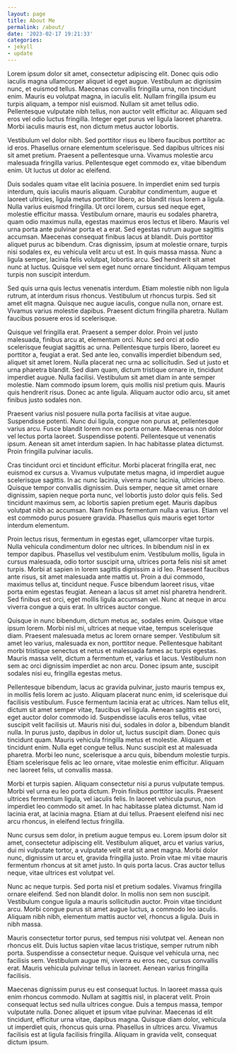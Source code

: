 ```yaml
---
layout: page
title: About Me
permalink: /about/
date: '2023-02-17 19:21:33'
categories:
- jekyll
- update
---
```

Lorem ipsum dolor sit amet, consectetur adipiscing elit. Donec quis odio iaculis magna ullamcorper aliquet id eget augue. Vestibulum ac dignissim nunc, et euismod tellus. Maecenas convallis fringilla urna, non tincidunt enim. Mauris eu volutpat magna, in iaculis elit. Nullam fringilla ipsum eu turpis aliquam, a tempor nisl euismod. Nullam sit amet tellus odio. Pellentesque vulputate nibh tellus, non auctor velit efficitur ac. Aliquam sed eros vel odio luctus fringilla. Integer eget purus vel ligula laoreet pharetra. Morbi iaculis mauris est, non dictum metus auctor lobortis.

Vestibulum vel dolor nibh. Sed porttitor risus eu libero faucibus porttitor ac id eros. Phasellus ornare elementum scelerisque. Sed dapibus ultrices nisi sit amet pretium. Praesent a pellentesque urna. Vivamus molestie arcu malesuada fringilla varius. Pellentesque eget commodo ex, vitae bibendum enim. Ut luctus ut dolor ac eleifend.

Duis sodales quam vitae elit lacinia posuere. In imperdiet enim sed turpis interdum, quis iaculis mauris aliquam. Curabitur condimentum, augue et laoreet ultricies, ligula metus porttitor libero, ac blandit risus lorem a ligula. Nulla varius euismod fringilla. Ut orci lorem, cursus sed neque eget, molestie efficitur massa. Vestibulum ornare, mauris eu sodales pharetra, quam odio maximus nulla, egestas maximus eros lectus et libero. Mauris vel urna porta ante pulvinar porta et a erat. Sed egestas rutrum augue sagittis accumsan. Maecenas consequat finibus lacus at blandit. Duis porttitor aliquet purus ac bibendum. Cras dignissim, ipsum at molestie ornare, turpis nisi sodales ex, eu vehicula velit arcu ut est. In quis massa massa. Nunc a ligula semper, lacinia felis volutpat, lobortis arcu. Sed hendrerit sit amet nunc at luctus. Quisque vel sem eget nunc ornare tincidunt. Aliquam tempus turpis non suscipit interdum.

Sed quis urna quis lectus venenatis interdum. Etiam molestie nibh non ligula rutrum, at interdum risus rhoncus. Vestibulum ut rhoncus turpis. Sed sit amet elit magna. Quisque nec augue iaculis, congue nulla non, ornare est. Vivamus varius molestie dapibus. Praesent dictum fringilla pharetra. Nullam faucibus posuere eros id scelerisque.

Quisque vel fringilla erat. Praesent a semper dolor. Proin vel justo malesuada, finibus arcu at, elementum orci. Nunc sed orci at odio scelerisque feugiat sagittis ac urna. Pellentesque turpis libero, laoreet eu porttitor a, feugiat a erat. Sed ante leo, convallis imperdiet bibendum sed, aliquet sit amet lorem. Nulla placerat nec urna ac sollicitudin. Sed ut justo et urna pharetra blandit. Sed diam quam, dictum tristique ornare in, tincidunt imperdiet augue. Nulla facilisi. Vestibulum sit amet diam in ante semper molestie. Nam commodo ipsum lorem, quis mollis nisl pretium quis. Mauris quis hendrerit risus. Donec ac ante ligula. Aliquam auctor odio arcu, sit amet finibus justo sodales non.

Praesent varius nisl posuere nulla porta facilisis at vitae augue. Suspendisse potenti. Nunc dui ligula, congue non purus at, pellentesque varius arcu. Fusce blandit lorem non ex porta ornare. Maecenas non dolor vel lectus porta laoreet. Suspendisse potenti. Pellentesque ut venenatis ipsum. Aenean sit amet interdum sapien. In hac habitasse platea dictumst. Proin fringilla pulvinar iaculis.

Cras tincidunt orci et tincidunt efficitur. Morbi placerat fringilla erat, nec euismod ex cursus a. Vivamus vulputate metus magna, id imperdiet augue scelerisque sagittis. In ac nunc lacinia, viverra nunc lacinia, ultricies libero. Quisque tempor convallis dignissim. Duis semper, neque sit amet ornare dignissim, sapien neque porta nunc, vel lobortis justo dolor quis felis. Sed tincidunt maximus sem, ac lobortis sapien pretium eget. Mauris dapibus volutpat nibh ac accumsan. Nam finibus fermentum nulla a varius. Etiam vel est commodo purus posuere gravida. Phasellus quis mauris eget tortor interdum elementum.

Proin lectus risus, fermentum in egestas eget, ullamcorper vitae turpis. Nulla vehicula condimentum dolor nec ultrices. In bibendum nisl in ex tempor dapibus. Phasellus vel vestibulum enim. Vestibulum mollis, ligula in cursus malesuada, odio tortor suscipit urna, ultrices porta felis nisi sit amet turpis. Morbi at sapien in lorem sagittis dignissim a id leo. Praesent faucibus ante risus, sit amet malesuada ante mattis ut. Proin a dui commodo, maximus tellus at, tincidunt neque. Fusce bibendum laoreet risus, vitae porta enim egestas feugiat. Aenean a lacus sit amet nisl pharetra hendrerit. Sed finibus est orci, eget mollis ligula accumsan vel. Nunc at neque in arcu viverra congue a quis erat. In ultrices auctor congue.

Quisque in nunc bibendum, dictum metus ac, sodales enim. Quisque vitae ipsum lorem. Morbi nisl mi, ultrices at neque vitae, tempus scelerisque diam. Praesent malesuada metus ac lorem ornare semper. Vestibulum sit amet leo varius, malesuada ex non, porttitor neque. Pellentesque habitant morbi tristique senectus et netus et malesuada fames ac turpis egestas. Mauris massa velit, dictum a fermentum et, varius et lacus. Vestibulum non sem ac orci dignissim imperdiet ac non arcu. Donec ipsum ante, suscipit sodales nisi eu, fringilla egestas metus.

Pellentesque bibendum, lacus ac gravida pulvinar, justo mauris tempus ex, in mollis felis lorem ac justo. Aliquam placerat nunc enim, id scelerisque dui facilisis vestibulum. Fusce fermentum lacinia erat ac ultrices. Nam tellus elit, dictum sit amet semper vitae, faucibus vel ligula. Aenean sagittis est orci, eget auctor dolor commodo id. Suspendisse iaculis eros tellus, vitae suscipit velit facilisis ut. Mauris nisi dui, sodales in dolor a, bibendum blandit nulla. In purus justo, dapibus in dolor ut, luctus suscipit diam. Donec quis tincidunt quam. Mauris vehicula fringilla metus et molestie. Aliquam et tincidunt enim. Nulla eget congue tellus. Nunc suscipit est at malesuada pharetra. Morbi leo nunc, scelerisque a arcu quis, bibendum molestie turpis. Etiam scelerisque felis ac leo ornare, vitae molestie enim efficitur. Aliquam nec laoreet felis, ut convallis massa.

Morbi et turpis sapien. Aliquam consectetur nisi a purus vulputate tempus. Morbi vel urna eu leo porta dictum. Proin finibus porttitor iaculis. Praesent ultrices fermentum ligula, vel iaculis felis. In laoreet vehicula purus, non imperdiet leo commodo sit amet. In hac habitasse platea dictumst. Nam id lacinia erat, at lacinia magna. Etiam at dui tellus. Praesent eleifend nisi nec arcu rhoncus, in eleifend lectus fringilla.

Nunc cursus sem dolor, in pretium augue tempus eu. Lorem ipsum dolor sit amet, consectetur adipiscing elit. Vestibulum aliquet, arcu et varius varius, dui mi vulputate tortor, a vulputate velit erat sit amet magna. Morbi dolor nunc, dignissim ut arcu et, gravida fringilla justo. Proin vitae mi vitae mauris fermentum rhoncus at sit amet justo. In quis porta lacus. Cras auctor tellus neque, vitae ultrices est volutpat vel.

Nunc ac neque turpis. Sed porta nisl et pretium sodales. Vivamus fringilla ornare eleifend. Sed non blandit dolor. In mollis non sem non suscipit. Vestibulum congue ligula a mauris sollicitudin auctor. Proin vitae tincidunt arcu. Morbi congue purus sit amet augue luctus, a commodo leo iaculis. Aliquam nibh nibh, elementum mattis auctor vel, rhoncus a ligula. Duis in nibh massa.

Mauris consectetur tortor purus, sed tempus nisi volutpat vel. Aenean non rhoncus elit. Duis luctus sapien vitae lacus tristique, semper rutrum nibh porta. Suspendisse a consectetur neque. Quisque vel vehicula urna, nec facilisis sem. Vestibulum augue mi, viverra eu eros nec, cursus convallis erat. Mauris vehicula pulvinar tellus in laoreet. Aenean varius fringilla facilisis.

Maecenas dignissim purus eu est consequat luctus. In laoreet massa quis enim rhoncus commodo. Nullam at sagittis nisl, in placerat velit. Proin consequat lectus sed nulla ultrices congue. Duis a tempus massa, tempor vulputate nulla. Donec aliquet et ipsum vitae pulvinar. Maecenas id elit tincidunt, efficitur urna vitae, dapibus magna. Quisque diam dolor, vehicula ut imperdiet quis, rhoncus quis urna. Phasellus in ultrices arcu. Vivamus facilisis est at ligula facilisis fringilla. Aliquam in gravida velit, consequat dictum ipsum.